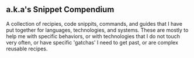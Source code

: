 ## a.k.a's Snippet Compendium

A collection of recipies, code snippits, commands, and guides that I have put together for languages, technologies, and systems.
These are mostly to help me with specific behaviors, or with technologies that I do not touch very often, or have specific 'gatchas' I need to get past, or are complex reusable recipes.
